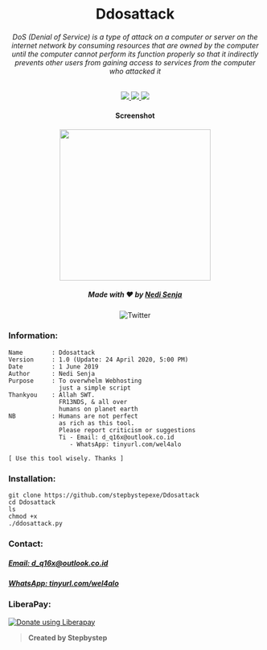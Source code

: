 <h1 align="center">Ddosattack</h1>
<h6 align="center">DoS (Denial of Service) is a type of attack on a computer or server on the internet network by consuming resources that are owned by the computer until the computer cannot perform its function properly so that it indirectly prevents other users from gaining access to services from the computer who attacked it</h6>
<p align="center">
  <a href="https://www.python.org">
    <img src="https://img.shields.io/badge/python-2.7.17-blue.svg">
  </a>
  <a href="http://www.apache.org/licenses/LICENSE-2.0">
    <img src="https://img.shields.io/badge/license-Apache-red.svg">
  </a>
  <a href="https://opensource.org">
    <img src="https://img.shields.io/badge/open%20source-❤-green.svg">
  </a>
</p>
<h4 align="center">Screenshot</h4>
<p align="center">
  <img src="Skrinsut.png" width="300">
</p>
<h5>
<p align="center">
  Made with ❤️ by <a href="https://github.com/stepbystepexe">Nedi Senja</a>
</h5>
</p>
<p align="center">
  <img src="https://img.shields.io/twitter/url?url=https%3A%2F%2Fgithub.com%2Stepbystepexe%2FDdosattack" alt="Twitter">
</p>

### Information:
```text
Name        : Ddosattack
Version     : 1.0 (Update: 24 April 2020, 5:00 PM)
Date        : 1 June 2019
Author      : Nedi Senja
Purpose     : To overwhelm Webhosting
              just a simple script
Thankyou    : Allah SWT.
              FR13NDS, & all over
              humans on planet earth
NB          : Humans are not perfect
              as rich as this tool.
              Please report criticism or suggestions
              Ti - Email: d_q16x@outlook.co.id
                 - WhatsApp: tinyurl.com/wel4alo

[ Use this tool wisely. Thanks ]
```

### Installation:
```text
git clone https://github.com/stepbystepexe/Ddosattack
cd Ddosattack
ls
chmod +x
./ddosattack.py
```
### Contact:

<h5> <a href="http://d_q16x@outlook.co.id">Email: d_q16x@outlook.co.id</a>
</h5>
<h5> <a href="https://tinyurl.com/wel4alo">WhatsApp: tinyurl.com/wel4alo</a>
</h5>

### LiberaPay:
<noscript><a href="https://liberapay.com/stepbystepexe/donate"><img alt="Donate using Liberapay" src="https://liberapay.com/assets/widgets/donate.svg"></a></noscript>

>**Created by Stepbystep**
